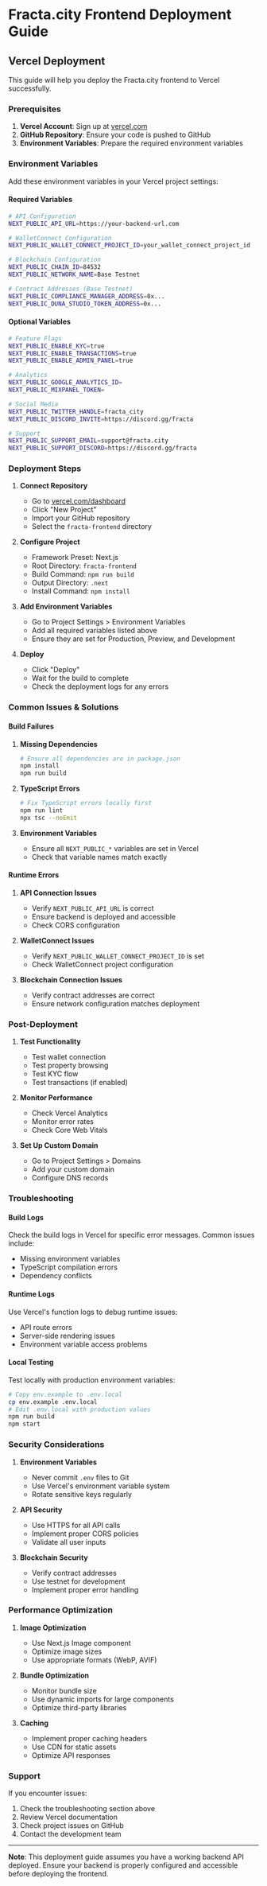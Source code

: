 # Fracta.city Frontend Deployment Guide

## Vercel Deployment

This guide will help you deploy the Fracta.city frontend to Vercel successfully.

### Prerequisites

1. **Vercel Account**: Sign up at [vercel.com](https://vercel.com)
2. **GitHub Repository**: Ensure your code is pushed to GitHub
3. **Environment Variables**: Prepare the required environment variables

### Environment Variables

Add these environment variables in your Vercel project settings:

#### Required Variables

```bash
# API Configuration
NEXT_PUBLIC_API_URL=https://your-backend-url.com

# WalletConnect Configuration
NEXT_PUBLIC_WALLET_CONNECT_PROJECT_ID=your_wallet_connect_project_id

# Blockchain Configuration
NEXT_PUBLIC_CHAIN_ID=84532
NEXT_PUBLIC_NETWORK_NAME=Base Testnet

# Contract Addresses (Base Testnet)
NEXT_PUBLIC_COMPLIANCE_MANAGER_ADDRESS=0x...
NEXT_PUBLIC_DUNA_STUDIO_TOKEN_ADDRESS=0x...
```

#### Optional Variables

```bash
# Feature Flags
NEXT_PUBLIC_ENABLE_KYC=true
NEXT_PUBLIC_ENABLE_TRANSACTIONS=true
NEXT_PUBLIC_ENABLE_ADMIN_PANEL=true

# Analytics
NEXT_PUBLIC_GOOGLE_ANALYTICS_ID=
NEXT_PUBLIC_MIXPANEL_TOKEN=

# Social Media
NEXT_PUBLIC_TWITTER_HANDLE=fracta_city
NEXT_PUBLIC_DISCORD_INVITE=https://discord.gg/fracta

# Support
NEXT_PUBLIC_SUPPORT_EMAIL=support@fracta.city
NEXT_PUBLIC_SUPPORT_DISCORD=https://discord.gg/fracta
```

### Deployment Steps

1. **Connect Repository**
   - Go to [vercel.com/dashboard](https://vercel.com/dashboard)
   - Click "New Project"
   - Import your GitHub repository
   - Select the `fracta-frontend` directory

2. **Configure Project**
   - Framework Preset: Next.js
   - Root Directory: `fracta-frontend`
   - Build Command: `npm run build`
   - Output Directory: `.next`
   - Install Command: `npm install`

3. **Add Environment Variables**
   - Go to Project Settings > Environment Variables
   - Add all required variables listed above
   - Ensure they are set for Production, Preview, and Development

4. **Deploy**
   - Click "Deploy"
   - Wait for the build to complete
   - Check the deployment logs for any errors

### Common Issues & Solutions

#### Build Failures

1. **Missing Dependencies**
   ```bash
   # Ensure all dependencies are in package.json
   npm install
   npm run build
   ```

2. **TypeScript Errors**
   ```bash
   # Fix TypeScript errors locally first
   npm run lint
   npx tsc --noEmit
   ```

3. **Environment Variables**
   - Ensure all `NEXT_PUBLIC_*` variables are set in Vercel
   - Check that variable names match exactly

#### Runtime Errors

1. **API Connection Issues**
   - Verify `NEXT_PUBLIC_API_URL` is correct
   - Ensure backend is deployed and accessible
   - Check CORS configuration

2. **WalletConnect Issues**
   - Verify `NEXT_PUBLIC_WALLET_CONNECT_PROJECT_ID` is set
   - Check WalletConnect project configuration

3. **Blockchain Connection Issues**
   - Verify contract addresses are correct
   - Ensure network configuration matches deployment

### Post-Deployment

1. **Test Functionality**
   - Test wallet connection
   - Test property browsing
   - Test KYC flow
   - Test transactions (if enabled)

2. **Monitor Performance**
   - Check Vercel Analytics
   - Monitor error rates
   - Check Core Web Vitals

3. **Set Up Custom Domain**
   - Go to Project Settings > Domains
   - Add your custom domain
   - Configure DNS records

### Troubleshooting

#### Build Logs
Check the build logs in Vercel for specific error messages. Common issues include:
- Missing environment variables
- TypeScript compilation errors
- Dependency conflicts

#### Runtime Logs
Use Vercel's function logs to debug runtime issues:
- API route errors
- Server-side rendering issues
- Environment variable access problems

#### Local Testing
Test locally with production environment variables:
```bash
# Copy env.example to .env.local
cp env.example .env.local
# Edit .env.local with production values
npm run build
npm start
```

### Security Considerations

1. **Environment Variables**
   - Never commit `.env` files to Git
   - Use Vercel's environment variable system
   - Rotate sensitive keys regularly

2. **API Security**
   - Use HTTPS for all API calls
   - Implement proper CORS policies
   - Validate all user inputs

3. **Blockchain Security**
   - Verify contract addresses
   - Use testnet for development
   - Implement proper error handling

### Performance Optimization

1. **Image Optimization**
   - Use Next.js Image component
   - Optimize image sizes
   - Use appropriate formats (WebP, AVIF)

2. **Bundle Optimization**
   - Monitor bundle size
   - Use dynamic imports for large components
   - Optimize third-party libraries

3. **Caching**
   - Implement proper caching headers
   - Use CDN for static assets
   - Optimize API responses

### Support

If you encounter issues:
1. Check the troubleshooting section above
2. Review Vercel documentation
3. Check project issues on GitHub
4. Contact the development team

---

**Note**: This deployment guide assumes you have a working backend API deployed. Ensure your backend is properly configured and accessible before deploying the frontend. 